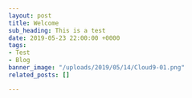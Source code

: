 ```yaml
---
layout: post
title: Welcome
sub_heading: This is a test
date: 2019-05-23 22:00:00 +0000
tags:
- Test
- Blog
banner_image: "/uploads/2019/05/14/Cloud9-01.png"
related_posts: []

---
```

